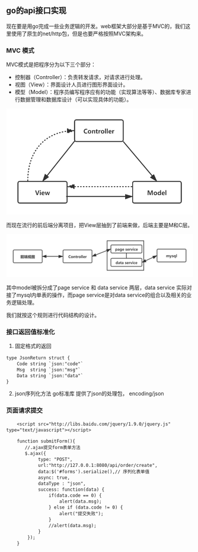 ## go的api接口实现

现在要是用go完成一些业务逻辑的开发。web框架大部分是基于MVC的，我们这里使用了原生的net/http包，但是也要严格按照MVC架构来。

### MVC 模式
MVC模式是把程序分为以下三个部分：

* 控制器（Controller）：负责转发请求，对请求进行处理。
* 视图（View）：界面设计人员进行图形界面设计。
* 模型（Model）：程序员编写程序应有的功能（实现算法等等）、数据库专家进行数据管理和数据库设计（可以实现具体的功能）。

![MVC模式](../assets/images/MVC模式.png)

而现在流行的前后端分离项目，把View层抽到了前端来做，后端主要是M和C层。

![前后端分离](../assets/images/前后端分离.png)

其中model被拆分成了page service 和 data service 两层，data service 实际对接了mysql内单表的操作，而page service是对data service的组合以及相关的业务逻辑处理。

我们就按这个规则进行代码结构的设计。

### 接口返回值标准化
1. 固定格式的返回

```
type JsonReturn struct {
	Code string `json:"code"`
	Msg  string `json:"msg"`
	Data string `json:"data"`
}
```

2. json序列化方法
go标准库 提供了json的处理包， encoding/json 

### 页面请求提交

```
    <script src="http://libs.baidu.com/jquery/1.9.0/jquery.js" type="text/javascript"></script>

```

```
    function submitForm(){
       //.ajax提交form表单方法
       $.ajax({  
            type: "POST",  
            url:"http://127.0.0.1:8080/api/order/create",  
            data:$('#forms').serialize(),// 序列化表单值  
            async: true,  
            dataType : "json",
            success: function(data) { 
                if(data.code == 0) {
                    alert(data.msg);
                } else if (data.code != 0) {
                    alert("提交失败");
                }
                //alert(data.msg);
            }  
        });
    }
```